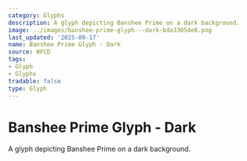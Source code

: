 ```yaml
---
category: Glyphs
description: A glyph depicting Banshee Prime on a dark background.
image: ../images/banshee-prime-glyph---dark-bda33054e6.png
last_updated: '2025-09-17'
name: Banshee Prime Glyph - Dark
source: WFCD
tags:
- Glyph
- Glyphs
tradable: false
type: Glyph
---
```


# Banshee Prime Glyph - Dark

A glyph depicting Banshee Prime on a dark background.

